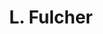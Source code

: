 ---
title: "L. Fulcher"
url: /bury-st-edmunds/l-fulcher-st-johns-street/
shop: funeral directors
---